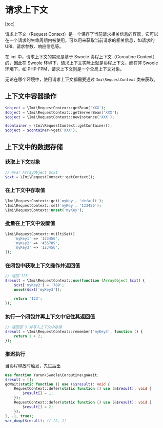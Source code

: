 # 请求上下文

[toc]

请求上下文（Request Context）是一个保存了当前请求相关信息的容器，它可以在一个请求的生命周期内被使用，可以用来获取当前请求的相关信息，如请求的 URI、请求参数、响应信息等。

在 imi 中，请求上下文的实现是基于 Swoole 协程上下文（Coroutine Context）的，因此在 Swoole 环境下，请求上下文实际上就是协程上下文。而在非 Swoole 环境下，如 PHP-FPM，请求上下文则是一个全局上下文对象。

无论在哪个环境中，使用请求上下文都需要通过 `Imi\RequestContext` 类来获取。


## 上下文中容器操作

```php
$object = \Imi\RequestContext::getBean('XXX');
$object = \Imi\RequestContext::getServerBean('XXX');
$object = \Imi\RequestContext::newInstance('XXX');

$container = \Imi\RequestContext::getContainer();
$object = $container->get('XXX');
```

## 上下文中的数据存储

### 获取上下文对象

```php
// @var ArrayObject $cxt
$cxt = \Imi\RequestContext::getContext();
```

### 在上下文中存取值

```php
\Imi\RequestContext::get('myKey', 'default');
\Imi\RequestContext::set('myKey', '123456');
\Imi\RequestContext::unset('myKey');
```

### 批量在上下文中设置值

```php
\Imi\RequestContext::muiltiSet([
    'myKey1' => '123456',
    'myKey2' => '456789',
    'myKey3' => '123456',
]);
```

### 在闭包中获取上下文操作并返回值

```php
// 返回`123`
$result = \Imi\RequestContext::use(function (ArrayObject $cxt) {
    $cxt['myKey2'] = '789';
    unset($cxt['myKey3']);

    return '123';
});
```

### 执行一个闭包并再上下文中记住其返回值

```php
// 返回值`3`并写入上下文中存储
$result = \Imi\RequestContext::remember('myKey3', function () {
    return 1 + 2;
});
```

### 推迟执行

当协程释放时触发，先进后出

```php
use function Yurun\Swoole\Coroutine\goWait;
$result = [];
goWait(static function () use (&$result): void {
    RequestContext::defer(static function () use (&$result): void {
        $result[] = 1;
    });
    RequestContext::defer(static function () use (&$result): void {
        $result[] = 2;
    });
}, -1, true);
var_dump($result); // [2, 1]
```
